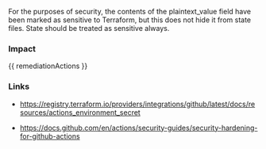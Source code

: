 
For the purposes of security, the contents of the plaintext_value field have been marked as sensitive to Terraform, but this does not hide it from state files. State should be treated as sensitive always.


### Impact
<!-- Add Impact here -->

<!-- DO NOT CHANGE -->
{{ remediationActions }}

### Links
- https://registry.terraform.io/providers/integrations/github/latest/docs/resources/actions_environment_secret

- https://docs.github.com/en/actions/security-guides/security-hardening-for-github-actions


